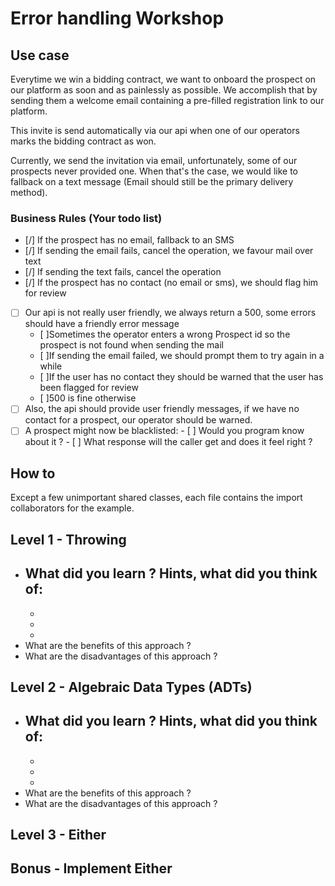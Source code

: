 # Error handling Workshop

## Use case
Everytime we win a bidding contract, we want to onboard the prospect on our platform as soon and as painlessly as possible.
We accomplish that by sending them a welcome email containing a pre-filled registration link to our platform.

This invite is send automatically via our api when one of our operators marks the bidding contract as won.   

Currently, we send the invitation via email, unfortunately, some of our prospects never provided one.
When that's the case, we would like to fallback on a text message (Email should still be the primary delivery method). 

### Business Rules (Your todo list)
- [/] If the prospect has no email, fallback to an SMS
- [/] If sending the email fails, cancel the operation, we favour mail over text
- [/] If sending the text fails, cancel the operation
- [/] If the prospect has no contact (no email or sms), we should flag him for review
- [ ] Our api is not really user friendly, we always return a 500, some errors should have a friendly error message
     - [ ]Sometimes the operator enters a wrong Prospect id so the prospect is not found when sending the mail
     - [ ]If sending the email failed, we should prompt them to try again in a while
     - [ ]If the user has no contact they should be warned that the user has been flagged for review
     - [ ]500 is fine otherwise
- [ ] Also, the api should provide user friendly messages, if we have no contact for a prospect, 
     our operator should be warned.
- [ ] A prospect might now be blacklisted:
      - [ ] Would you program know about it ? 
      - [ ] What response will the caller get and does it feel right ?

## How to
Except a few unimportant shared classes, each file contains the import collaborators for the example. 

## Level 1 - Throwing
- What did you learn ? 
  Hints, what did you think of: 
  - 
  -
  -
  -
- What are the benefits of this approach ?
- What are the disadvantages of this approach ?

## Level 2 - Algebraic Data Types (ADTs)
- What did you learn ? 
  Hints, what did you think of: 
  - 
  -
  -
  -
- What are the benefits of this approach ?
- What are the disadvantages of this approach ?

## Level 3 - Either
## Bonus - Implement Either






